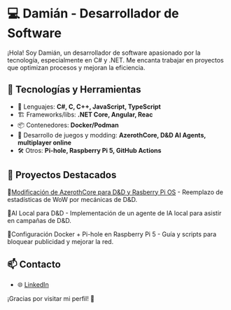 # 💻 Damián - Desarrollador de Software
¡Hola! Soy Damián, un desarrollador de software apasionado por la tecnología, especialmente en C# y .NET. Me encanta trabajar en proyectos que optimizan procesos y mejoran la eficiencia.
## 🚀 Tecnologías y Herramientas
- 🔹 Lenguajes: **C#, C, C++, JavaScript, TypeScript**
- 🏗️ Frameworks/libs: **.NET Core, Angular, Reac**
- 📦 Contenedores: **Docker/Podman**
- 🎲 Desarrollo de juegos y modding: **AzerothCore, D&D AI Agents, multiplayer online**
- 🛠️ Otros: **Pi-hole, Raspberry Pi 5, GitHub Actions**
## 📌 Proyectos Destacados
🔹[Modificación de AzerothCore para D&D y Rasberry Pi OS](https://github.com/DamianNS/azerothcore-wotlk-rpi) - Reemplazo de estadísticas de WoW por mecánicas de D&D.

🔹AI Local para D&D - Implementación de un agente de IA local para asistir en campañas de D&D.

🔹Configuración Docker + Pi-hole en Raspberry Pi 5 - Guía y scripts para bloquear publicidad y mejorar la red.
## 📫 Contacto
- 🌐 [LinkedIn](https://www.linkedin.com/in/damianns/)


¡Gracias por visitar mi perfil! 🚀
